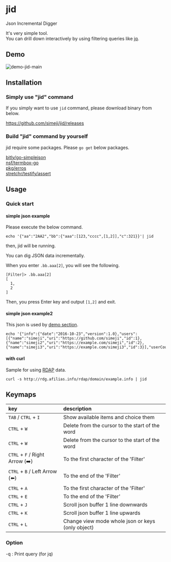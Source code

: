 # jid
Json Incremental Digger

It's very simple tool.  
You can drill down interactively by using filtering queries like [jq](https://stedolan.github.io/jq/).

## Demo

![demo-jid-main](https://github.com/simeji/jid/wiki/images/demo-jid-main-640.gif)

## Installation

### Simply use "jid" command

If you simply want to use `jid` command, please download binary from below.

https://github.com/simeji/jid/releases

### Build "jid" command by yourself

jid require some packages.
Please `go get` below packages.

[bitly/go-simplejson](https://github.com/bitly/go-simplejson)  
[nsf/termbox-go](https://github.com/nsf/termbox-go)  
[pkg/erros](https://github.com/pkg/errors)  
[stretchr/testify/assert](https://github.com/stretchr/testify/assert)  

## Usage

### Quick start

#### simple json example

Please execute the below command.

```
echo '{"aa":"2AA2","bb":{"aaa":[123,"cccc",[1,2]],"c":321}}'| jid
```

then, jid will be running.

You can dig JSON data incrementally.

When you enter `.bb.aaa[2]`, you will see the following.

```
[Filter]> .bb.aaa[2]
[
  1,
  2
]
```

Then, you press Enter key and output `[1,2]` and exit.

#### simple json example2

This json is used by [demo section](https://github.com/simeji/jid#demo).
```
echo '{"info":{"date":"2016-10-23","version":1.0},"users":[{"name":"simeji","uri":"https://github.com/simeji","id":1},{"name":"simeji2","uri":"https://example.com/simeji","id":2},{"name":"simeji3","uri":"https://example.com/simeji3","id":3}],"userCount":3}}'|jid
```

#### with curl

Sample for using [RDAP](https://datatracker.ietf.org/wg/weirds/documents/) data.

```
curl -s http://rdg.afilias.info/rdap/domain/example.info | jid
```

## Keymaps

|key|description|
|:-----------|:----------|
|`TAB` / `CTRL` + `I` |Show available items and choice them|
|`CTRL` + `W` |Delete from the cursor to the start of the word|
|`CTRL` + `W` |Delete from the cursor to the start of the word|
|`CTRL` + `F` / Right Arrow (:arrow_right:)|To the first character of the 'Filter'|
|`CTRL` + `B` / Left Arrow (:arrow_left:)|To the end of the 'Filter'|
|`CTRL` + `A`|To the first character of the 'Filter'|
|`CTRL` + `E`|To the end of the 'Filter'|
|`CTRL` + `J`|Scroll json buffer 1 line downwards|
|`CTRL` + `K`|Scroll json buffer 1 line upwards|
|`CTRL` + `L`|Change view mode whole json or keys (only object)|

### Option

-q : Print query (for jq)

